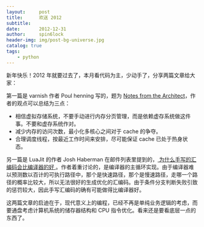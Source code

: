 ```yaml
---
layout:     post
title:      欢送 2012
subtitle:   
date:       2012-12-31
author:     spin6lock
header-img: img/post-bg-universe.jpg
catalog: true
tags:
    - python
---
```

新年快乐！2012 年就要过去了，本月看代码为主，少动手了，分享两篇文章给大家：

第一篇是 varnish 作者 Poul henning 写的，题为 [Notes from the Architect](https://www.varnish-cache.org/trac/wiki/ArchitectNotes)，作者的观点可以总结为三点：

- 相信虚拟存储系统，不要手动进行内存分页管理，而是依赖虚存系统做这件事。不要和虚存系统作对。
- 减少内存的访问次数，最小化多核心之间对于 cache 的争夺。
- 合理调度线程，按最近工作时间来安排，尽可能保证 cache 已处于热身状态。

另一篇是 LuaJit 的作者 Josh Haberman 在邮件列表里提到的，[ 为什么手写的汇编码会比编译器的好 ](http://article.gmane.org/gmane.comp.lang.lua.general/75426)。作者着重讨论的，是编译器的主循环实现。由于编译器难以预测数以百计的可执行路径中，那个是快速路径，那个是慢速路径，走哪一个路径的概率比较大，所以无法很好的生成优化的汇编码。由于条件分支判断失败引致的惩罚较大，因此手写汇编码的确有可能做得比编译器好。

这两篇文章的启迪在于，现代意义上的编程，已经不再是单纯业务逻辑的考虑，而要通盘考虑计算机系统的储存器结构和 CPU 指令优化。看来还是要看底层一点的东西了。
